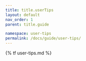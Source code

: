 ```yaml
---
title: title.userTips
layout: default
nav_order: 1
parent: title.guide

namespace: user-tips
permalink: /docs/guide/user-tips/
---
```

{% tf user-tips.md %}